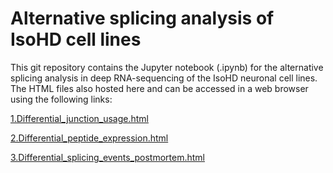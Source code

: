 # Alternative splicing analysis of IsoHD cell lines

This git repository contains the Jupyter notebook (.ipynb) for the alternative splicing analysis in deep RNA-sequencing of the IsoHD neuronal cell lines. The HTML files also hosted here and can be accessed in a web browser using the following links:

[1.Differential_junction_usage.html](https://htmlpreview.github.io/?https://github.com/langleylab/Tano_et_al_IsoHD_alt_splicing/blob/main/html/1.Differential_junction_usage.html)

[2.Differential_peptide_expression.html](https://htmlpreview.github.io/?https://github.com/langleylab/Tano_et_al_IsoHD_alt_splicing/blob/main/html/2.Differential_peptide_expression.html)

[3.Differential_splicing_events_postmortem.html](https://htmlpreview.github.io/?https://github.com/langleylab/Tano_et_al_IsoHD_alt_splicing/blob/main/html/3.Differential_splicing_events_postmortem.html)

